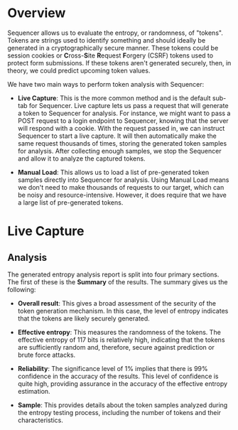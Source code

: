 
# Overview

Sequencer allows us to evaluate the entropy, or randomness, of "tokens". Tokens are strings used to identify something and should ideally be generated in a cryptographically secure manner. These tokens could be session cookies or **C**ross-**S**ite **R**equest **F**orgery (CSRF) tokens used to protect form submissions. If these tokens aren't generated securely, then, in theory, we could predict upcoming token values.

We have two main ways to perform token analysis with Sequencer:

- **Live Capture**: This is the more common method and is the default sub-tab for Sequencer. Live capture lets us pass a request that will generate a token to Sequencer for analysis. For instance, we might want to pass a POST request to a login endpoint to Sequencer, knowing that the server will respond with a cookie. With the request passed in, we can instruct Sequencer to start a live capture. It will then automatically make the same request thousands of times, storing the generated token samples for analysis. After collecting enough samples, we stop the Sequencer and allow it to analyze the captured tokens.
    
- **Manual Load**: This allows us to load a list of pre-generated token samples directly into Sequencer for analysis. Using Manual Load means we don't need to make thousands of requests to our target, which can be noisy and resource-intensive. However, it does require that we have a large list of pre-generated tokens.

# Live Capture

## Analysis

The generated entropy analysis report is split into four primary sections. The first of these is the **Summary** of the results. The summary gives us the following:

- **Overall result**: This gives a broad assessment of the security of the token generation mechanism. In this case, the level of entropy indicates that the tokens are likely securely generated.
    
- **Effective entropy**: This measures the randomness of the tokens. The effective entropy of 117 bits is relatively high, indicating that the tokens are sufficiently random and, therefore, secure against prediction or brute force attacks.
    
- **Reliability**: The significance level of 1% implies that there is 99% confidence in the accuracy of the results. This level of confidence is quite high, providing assurance in the accuracy of the effective entropy estimation.
    
- **Sample**: This provides details about the token samples analyzed during the entropy testing process, including the number of tokens and their characteristics.